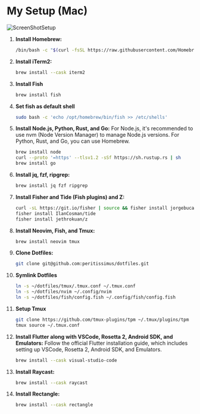 # My Setup (Mac)

![ScreenShotSetup](https://imgur.com/vL4n7RH)

1. **Install Homebrew:**

   ```bash
   /bin/bash -c "$(curl -fsSL https://raw.githubusercontent.com/Homebrew/install/HEAD/install.sh)"
   ```

2. **Install iTerm2:**

   ```bash
   brew install --cask iterm2
   ```

3. **Install Fish**

   ```bash
   brew install fish
   ```

4. **Set fish as default shell**

   ```bash
   sudo bash -c 'echo /opt/homebrew/bin/fish >> /etc/shells'
   ```

5. **Install Node.js, Python, Rust, and Go:**
   For Node.js, it's recommended to use nvm (Node Version Manager) to manage Node.js versions. For Python, Rust, and Go, you can use Homebrew.

   ```bash
   brew install node
   curl --proto '=https' --tlsv1.2 -sSf https://sh.rustup.rs | sh
   brew install go
   ```

6. **Install jq, fzf, ripgrep:**

   ```bash
   brew install jq fzf ripgrep
   ```

7. **Install Fisher and Tide (Fish plugins) and Z:**

   ```bash
   curl -sL https://git.io/fisher | source && fisher install jorgebucaran/fisher
   fisher install IlanCosman/tide
   fisher install jethrokuan/z
   ```

8. **Install Neovim, Fish, and Tmux:**

   ```bash
   brew install neovim tmux
   ```

9. **Clone Dotfiles:**

   ```bash
   git clone git@github.com:peritissimus/dotfiles.git
   ```

10. **Symlink Dotfiles**

    ```bash
    ln -s ~/dotfiles/tmux/.tmux.conf ~/.tmux.conf
    ln -s ~/dotfiles/nvim ~/.config/nvim
    ln -s ~/dotfiles/fish/config.fish ~/.config/fish/config.fish
    ```

11. **Setup Tmux**

    ```bash
    git clone https://github.com/tmux-plugins/tpm ~/.tmux/plugins/tpm
    tmux source ~/.tmux.conf
    ```

12. **Install Flutter along with VSCode, Rosetta 2, Android SDK, and Emulators:**
    Follow the official Flutter installation guide, which includes setting up VSCode, Rosetta 2, Android SDK, and Emulators.

    ```bash
    brew install --cask visual-studio-code
    ```

13. **Install Raycast:**

    ```bash
    brew install --cask raycast
    ```

14. **Install Rectangle:**
    ```bash
    brew install --cask rectangle
    ```
